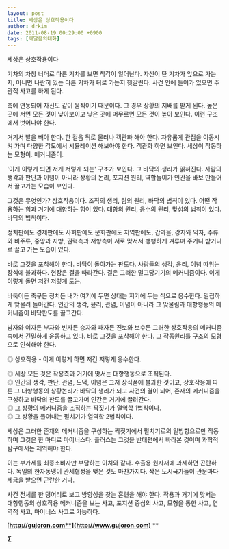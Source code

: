 ```yaml
---
layout: post
title: 세상은 상호작용이다
author: drkim
date: 2011-08-19 00:29:00 +0900
tags: [깨달음의대화]
---
```

세상은 상호작용이다

  
  
기차의 차창 너머로 다른 기차를 보면 착각이 일어난다. 자신이 탄 기차가 앞으로 가는지, 아니면 나란히 있는 다른 기차가 뒤로 가는지 헷갈린다. 사건 안에 들어가 있으면 주관적 사고를 하게 된다. 

축에 연동되어 자신도 같이 움직이기 때문이다. 그 경우 상황의 지배를 받게 된다. 높은 곳에 서면 모든 것이 낮아보이고 낮은 곳에 머무르면 모든 것이 높아 보인다. 이런 구조에서 벗어나야 한다. 

거기서 발을 빼야 한다. 한 걸음 뒤로 물러나 객관화 해야 한다. 자유롭게 관점을 이동시켜 가며 다양한 각도에서 시뮬레이션 해보아야 한다. 객관화 하면 보인다. 세상이 작동하는 모형이. 메커니즘이. 

'이게 이렇게 되면 저게 저렇게 되는' 구조가 보인다. 그 바닥의 생리가 읽혀진다. 사람의 생각과 판단과 이념이 아니라 상황의 논리, 포지션 원리, 역할놀이가 인간을 바보 만들어서 끌고가는 모습이 보인다. 

그것은 무엇인가? 상호작용이다. 조직의 생리, 팀의 원리, 바닥의 법칙이 있다. 어떤 작용하는 힘과 거기에 대항하는 힘이 있다. 대항의 원리, 응수의 원리, 맞섬의 법칙이 있다. 바닥의 법칙이다. 

정치판에도 경제판에도 사회판에도 문화판에도 지역판에도, 갑과을, 강자와 약자, 주류와 비주류, 중앙과 지방, 권력측과 저항측이 서로 맞서서 팽팽하게 겨루며 주거니 받거니로 끌고 가는 모습이 있다. 

바로 그것을 포착해야 한다. 바닥이 돌아가는 판도다. 사람들의 생각, 윤리, 이념 따위는 장식에 불과하다. 현장은 결을 따라간다. 결은 그러한 밀고당기기의 메커니즘이다. 이게 이렇게 돌면 저건 저렇게 도는. 

바둑이든 축구든 정치든 내가 여기에 두면 상대는 저기에 두는 식으로 응수한다. 밀접하게 맞물려 돌아간다. 인간의 생각, 윤리, 관념, 이념이 아니라 그 맞물림과 대항행동의 메커니즘이 바닥판도를 끌고간다. 

남자와 여자든 부자와 빈자든 승자와 패자든 진보와 보수든 그러한 상호작용의 메커니즘 속에서 긴밀하게 운동하고 있다. 바로 그것을 포착해야 한다. 그 작동원리를 구조의 모형으로 인식해야 한다. 

◎ 상호작용 - 이게 이렇게 하면 저건 저렇게 응수한다.

  
◎ 세상 모든 것은 작용측과 거기에 맞서는 대항행동으로 조직된다.  
◎ 인간의 생각, 판단, 관념, 도덕, 이념은 그저 장식품에 불과한 것이고, 상호작용에 따른 그 대항행동의 상황논리가 바닥의 생리가 되고 사건의 결이 되어, 존재의 메커니즘을 구성하고 바닥의 판도를 끌고가며 인간은 거기에 끌려간다.   
◎ 그 상황의 메커니즘을 조직하는 짝짓기가 열역학 1법칙이다.  
◎ 그 상황을 풀어내는 펼치기가 열역학 2법칙이다. 

세상은 그러한 존재의 메커니즘을 구성하는 짝짓기에서 펼치기로의 일방향으로만 작동하며 그것은 한 마디로 마이너스다. 플러스는 그것을 반대편에서 바라본 것이며 과학적 탐구에서는 제외해야 한다. 

이는 부가세를 최종소비자만 부담하는 이치와 같다. 수출용 원자재에 과세하면 곤란하다. 독일의 한자동맹이 관세협정을 맺은 것도 마찬가지다. 작은 도시국가들이 관문마다 세금을 받으면 곤란한 거다. 

사건 전체를 한 덩어리로 보고 방향성을 찾는 훈련을 해야 한다. 작용과 거기에 맞서는 대항행동의 상호작용 메커니즘을 보는 사고, 포지션 중심의 사고, 모형을 통한 사고, 연역적 사고, 마이너스 사고로 가능하다. 








  




[**http://gujoron.com**](http://www.gujoron.com)** 
**

**∑**